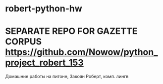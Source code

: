 # robert-python-hw
# SEPARATE REPO FOR GAZETTE CORPUS https://github.com/Nowow/python_project_robert_153
Домашние работы на питоне, Закоян Роберт, комп. лингв

